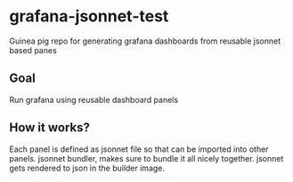 # grafana-jsonnet-test
Guinea pig repo for generating grafana dashboards from reusable jsonnet based panes

## Goal
Run grafana using reusable dashboard panels

## How it works?
Each panel is defined as jsonnet file so that can be imported into other panels.
jsonnet bundler, makes sure to bundle it all nicely together.
jsonnet gets rendered to json in the builder image.

